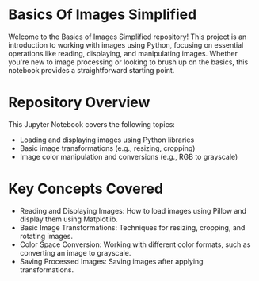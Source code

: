 # Basics Of Images Simplified
Welcome to the Basics of Images Simplified repository! This project is an introduction to working with images using Python, focusing on essential operations like reading, displaying, and manipulating images. Whether you're new to image processing or looking to brush up on the basics, this notebook provides a straightforward starting point.

# Repository Overview
This Jupyter Notebook covers the following topics:
- Loading and displaying images using Python libraries
- Basic image transformations (e.g., resizing, cropping)
- Image color manipulation and conversions (e.g., RGB to grayscale)

# Key Concepts Covered
- Reading and Displaying Images: How to load images using Pillow and display them using Matplotlib.
- Basic Image Transformations: Techniques for resizing, cropping, and rotating images.
- Color Space Conversion: Working with different color formats, such as converting an image to grayscale.
- Saving Processed Images: Saving images after applying transformations.
